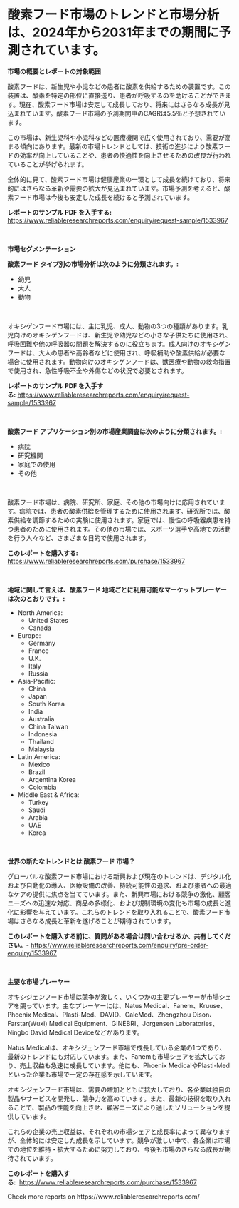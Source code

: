 <p><h1>酸素フード市場のトレンドと市場分析は、2024年から2031年までの期間に予測されています。</h1></p><p><strong>市場の概要とレポートの対象範囲</strong></p>
<p><p>酸素フードは、新生児や小児などの患者に酸素を供給するための装置です。この装置は、酸素を特定の部位に直接送り、患者が呼吸するのを助けることができます。現在、酸素フード市場は安定して成長しており、将来にはさらなる成長が見込まれています。酸素フード市場の予測期間中のCAGRは5.5％と予想されています。</p><p>この市場は、新生児科や小児科などの医療機関で広く使用されており、需要が高まる傾向にあります。最新の市場トレンドとしては、技術の進歩により酸素フードの効率が向上していることや、患者の快適性を向上させるための改良が行われていることが挙げられます。</p><p>全体的に見て、酸素フード市場は健康産業の一環として成長を続けており、将来的にはさらなる革新や需要の拡大が見込まれています。市場予測を考えると、酸素フード市場は今後も安定した成長を続けると予測されています。</p></p>
<p><strong>レポートのサンプル PDF を入手する:</strong> <a href="https://www.reliableresearchreports.com/enquiry/request-sample/1533967">https://www.reliableresearchreports.com/enquiry/request-sample/1533967</a></p>
<p>&nbsp;</p>
<p><strong>市場セグメンテーション</strong></p>
<p><strong>酸素フード タイプ別の市場分析は次のように分類されます。:</strong></p>
<p><ul><li>幼児</li><li>大人</li><li>動物</li></ul></p>
<p>&nbsp;</p>
<p><p>オキシゲンフード市場には、主に乳児、成人、動物の3つの種類があります。乳児向けのオキシゲンフードは、新生児や幼児などの小さな子供たちに使用され、呼吸困難や他の呼吸器の問題を解決するのに役立ちます。成人向けのオキシゲンフードは、大人の患者や高齢者などに使用され、呼吸補助や酸素供給が必要な場合に使用されます。動物向けのオキシゲンフードは、獣医療や動物の救命措置で使用され、急性呼吸不全や外傷などの状況で必要とされます。</p></p>
<p><strong>レポートのサンプル PDF を入手する:</strong>&nbsp;<a href="https://www.reliableresearchreports.com/enquiry/request-sample/1533967">https://www.reliableresearchreports.com/enquiry/request-sample/1533967</a></p>
<p>&nbsp;</p>
<p><strong> 酸素フード アプリケーション別の市場産業調査は次のように分類されます。:</strong></p>
<p><ul><li>病院</li><li>研究機関</li><li>家庭での使用</li><li>その他</li></ul></p>
<p>&nbsp;</p>
<p><p>酸素フード市場は、病院、研究所、家庭、その他の市場向けに応用されています。病院では、患者の酸素供給を管理するために使用されます。研究所では、酸素供給を調節するための実験に使用されます。家庭では、慢性の呼吸器疾患を持つ患者のために使用されます。その他の市場では、スポーツ選手や高地での活動を行う人々など、さまざまな目的で使用されます。</p></p>
<p><strong>このレポートを購入する:</strong>&nbsp; <a href="https://www.reliableresearchreports.com/purchase/1533967">https://www.reliableresearchreports.com/purchase/1533967</a></p>
<p>&nbsp;</p>
<p><strong>地域に関して言えば、酸素フード 地域ごとに利用可能なマーケットプレーヤーは次のとおりです。:</strong></p>
<p><ul>
    <li>
        North America:
        <ul>
            <li>United States</li>
            <li>Canada</li>
        </ul>
    </li>
    <li>
        Europe:
        <ul>
            <li>Germany</li>
            <li>France</li>
            <li>U.K.</li>
            <li>Italy</li>
            <li>Russia</li>
        </ul>
    </li>
    <li>
        Asia-Pacific:
        <ul>
            <li>China</li>
            <li>Japan</li>
            <li>South Korea</li>
            <li>India</li>
            <li>Australia</li>
            <li>China Taiwan</li>
            <li>Indonesia</li>
            <li>Thailand</li>
            <li>Malaysia</li>
        </ul>
    </li>
    <li>
        Latin America:
        <ul>
            <li>Mexico</li>
            <li>Brazil</li>
            <li>Argentina Korea</li>
            <li>Colombia</li>
        </ul>
    </li>
    <li>
        Middle East & Africa:
        <ul>
            <li>Turkey</li>
            <li>Saudi</li>
            <li>Arabia</li>
            <li>UAE</li>
            <li>Korea</li>
        </ul>
    </li>
    </ul></p>
<p>&nbsp;</p>
<p><strong>世界の新たなトレンドとは 酸素フード 市場？</strong></p>
<p><p>グローバルな酸素フード市場における新興および現在のトレンドは、デジタル化および自動化の導入、医療設備の改善、持続可能性の追求、および患者への最適なケアの提供に焦点を当てています。また、新興市場における競争の激化、顧客ニーズへの迅速な対応、商品の多様化、および規制環境の変化も市場の成長と進化に影響を与えています。これらのトレンドを取り入れることで、酸素フード市場はさらなる成長と革新を遂げることが期待されています。</p></p>
<p><strong>このレポートを購入する前に、質問がある場合は問い合わせるか、共有してください。</strong>- <a href="https://www.reliableresearchreports.com/enquiry/pre-order-enquiry/1533967">https://www.reliableresearchreports.com/enquiry/pre-order-enquiry/1533967</a></p>
<p>&nbsp;</p>
<p><strong>主要な市場プレーヤー</strong></p>
<p><p>オキシジェンフード市場は競争が激しく、いくつかの主要プレーヤーが市場シェアを競っています。主なプレーヤーには、Natus Medical、Fanem、Kruuse、Phoenix Medical、Plasti-Med、DAVID、GaleMed、Zhengzhou Dison、Farstar(Wuxi) Medical Equipment、GINEBRI、Jorgensen Laboratories、Ningbo David Medical Deviceなどがあります。</p><p>Natus Medicalは、オキシジェンフード市場で成長している企業の1つであり、最新のトレンドにも対応しています。また、Fanemも市場シェアを拡大しており、売上収益も急速に成長しています。他にも、Phoenix MedicalやPlasti-Medといった企業も市場で一定の存在感を示しています。</p><p>オキシジェンフード市場は、需要の増加とともに拡大しており、各企業は独自の製品やサービスを開発し、競争力を高めています。また、最新の技術を取り入れることで、製品の性能を向上させ、顧客ニーズにより適したソリューションを提供しています。</p><p>これらの企業の売上収益は、それぞれの市場シェアと成長率によって異なりますが、全体的には安定した成長を示しています。競争が激しい中で、各企業は市場での地位を維持・拡大するために努力しており、今後も市場のさらなる成長が期待されています。</p></p>
<p><strong>このレポートを購入する:</strong>&nbsp;&nbsp;<a href="https://www.reliableresearchreports.com/purchase/1533967">https://www.reliableresearchreports.com/purchase/1533967</a></p>
<p>Check more reports on https://www.reliableresearchreports.com/</p>